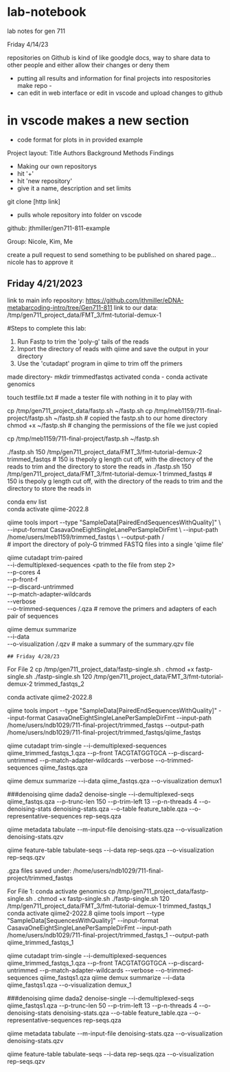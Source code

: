 # lab-notebook
lab notes for gen 711

Friday 4/14/23

repositories on Github is kind of like goodgle docs, way to share data to other people and either allow their changes or deny them 
- putting all results and information for final projects into respositories 
    make repo
        - 
- can edit in web interface or edit in vscode and upload changes to github 
# in vscode makes a new section 
- code format for plots in in provided example 

Project layout:
Title
Authors 
Background
Methods
Findings  

- Making our own repositorys 
 - hit '+' 
 - hit 'new repository' 
 - give it a name, description and set limits 

 git clone [http link]
  - pulls whole repository into folder on vscode 

github: jthmiller/gen711-811-example

Group: Nicole, Kim, Me

create a pull request to send something to be published on shared page... nicole has to approve it 

## Friday 4/21/2023 
link to main info repository: https://github.com/jthmiller/eDNA-metabarcoding-intro/tree/Gen711-811
    link to our data: /tmp/gen711_project_data/FMT_3/fmt-tutorial-demux-1
    
#Steps to complete this lab:
1. Run Fastp to trim the 'poly-g' tails of the reads
2. Import the directory of reads with qiime and save the output in your directory
3. Use the 'cutadapt' program in qiime to trim off the primers

made directory-  mkdir trimmedfastqs
activated conda - conda activate genomics

touch testfile.txt
    # made a tester file with nothing in it to play with 

cp /tmp/gen711_project_data/fastp.sh ~/fastp.sh
cp /tmp/meb1159/711-final-project/fastp.sh ~/fastp.sh
    # copied the fastp.sh to our home directory 
chmod +x ~/fastp.sh
    # changing the permissions of the file we just copied 

cp /tmp/meb1159/711-final-project/fastp.sh ~/fastp.sh

./fastp.sh 150 /tmp/gen711_project_data/FMT_3/fmt-tutorial-demux-2 trimmed_fastqs
    # 150 is thepoly g length cut off, with the directory of the reads to trim and the directory to store the reads in 
./fastp.sh 150 /tmp/gen711_project_data/FMT_3/fmt-tutorial-demux-1 trimmed_fastqs
     # 150 is thepoly g length cut off, with the directory of the reads to trim and the directory to store the reads in 

conda env list  
conda activate qiime-2022.8

qiime tools import \--type "SampleData[PairedEndSequencesWithQuality]"  \ --input-format CasavaOneEightSingleLanePerSampleDirFmt \ --input-path /home/users/meb1159/trimmed_fastqs \ --output-path <path to an output directory>/<a name for the output files> \
    # import the directory of poly-G trimmed FASTQ files into a single 'qiime file'

qiime cutadapt trim-paired \
    --i-demultiplexed-sequences <path to the file from step 2> \
    --p-cores 4 \
    --p-front-f <the forward primer sequence> \
    --p-discard-untrimmed \
    --p-match-adapter-wildcards \
    --verbose \
    --o-trimmed-sequences <path to an output directory>/<name for the output files>.qza
    # remove the primers and adapters of each pair of sequences

qiime demux summarize \
--i-data <path to the file from step above> \
--o-visualization  <path to an output directory>/<a name for the output files>.qzv 
    # make a summary of the summary.qzv file
  
    ## Friday 4/28/23
For File 2
cp /tmp/gen711_project_data/fastp-single.sh . chmod +x fastp-single.sh ./fastp-single.sh 120 /tmp/gen711_project_data/FMT_3/fmt-tutorial-demux-2 trimmed_fastqs_2

conda activate qiime2-2022.8

qiime tools import --type "SampleData[PairedEndSequencesWithQuality]" --input-format CasavaOneEightSingleLanePerSampleDirFmt --input-path /home/users/ndb1029/711-final-project/trimmed_fastqs --output-path /home/users/ndb1029/711-final-project/trimmed_fastqs/qiime_fastqs

qiime cutadapt trim-single --i-demultiplexed-sequences qiime_trimmed_fastqs_1.qza --p-front TACGTATGGTGCA --p-discard-untrimmed --p-match-adapter-wildcards --verbose --o-trimmed-sequences qiime_fastqs.qza

qiime demux summarize --i-data qiime_fastqs.qza --o-visualization demux1

###denoising qiime dada2 denoise-single --i-demultiplexed-seqs qiime_fastqs.qza --p-trunc-len 150 --p-trim-left 13 --p-n-threads 4 --o-denoising-stats denoising-stats.qza --o-table feature_table.qza --o-representative-sequences rep-seqs.qza

qiime metadata tabulate --m-input-file denoising-stats.qza --o-visualization denoising-stats.qzv

qiime feature-table tabulate-seqs --i-data rep-seqs.qza --o-visualization rep-seqs.qzv

.gza files saved under:
/home/users/ndb1029/711-final-project/trimmed_fastqs

For File 1:
conda activate genomics cp /tmp/gen711_project_data/fastp-single.sh . chmod +x fastp-single.sh ./fastp-single.sh 120 /tmp/gen711_project_data/FMT_3/fmt-tutorial-demux-1 trimmed_fastqs_1 conda activate qiime2-2022.8 qiime tools import --type "SampleData[SequencesWithQuality]" --input-format CasavaOneEightSingleLanePerSampleDirFmt --input-path /home/users/ndb1029/711-final-project/trimmed_fastqs_1 --output-path qiime_trimmed_fastqs_1

qiime cutadapt trim-single --i-demultiplexed-sequences qiime_trimmed_fastqs_1.qza --p-front TACGTATGGTGCA --p-discard-untrimmed --p-match-adapter-wildcards --verbose --o-trimmed-sequences qiime_fastqs1.qza qiime demux summarize --i-data qiime_fastqs1.qza --o-visualization demux_1

###denoising qiime dada2 denoise-single --i-demultiplexed-seqs qiime_fastqs1.qza --p-trunc-len 50 --p-trim-left 13 --p-n-threads 4 --o-denoising-stats denoising-stats.qza --o-table feature_table.qza --o-representative-sequences rep-seqs.qza

qiime metadata tabulate --m-input-file denoising-stats.qza --o-visualization denoising-stats.qzv

qiime feature-table tabulate-seqs --i-data rep-seqs.qza --o-visualization rep-seqs.qzv
